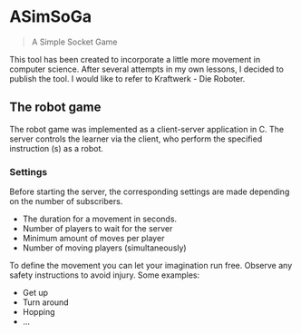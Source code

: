 # ASimSoGa
> A Simple Socket Game

This tool has been created to incorporate a little more movement in computer science. After several attempts in my own lessons, I decided to publish the tool. I would like to refer to Kraftwerk - Die Roboter.

## The robot game
The robot game was implemented as a client-server application in C. The server controls the learner via the client, who perform the specified instruction (s) as a robot.

### Settings
Before starting the server, the corresponding settings are made depending on the number of subscribers.

*  The duration for a movement in seconds.
*  Number of players to wait for the server
*  Minimum amount of moves per player
*  Number of moving players (simultaneously)

To define the movement you can let your imagination run free. Observe any safety instructions to avoid injury. Some examples:

*  Get up
*  Turn around
*  Hopping
*  ...
